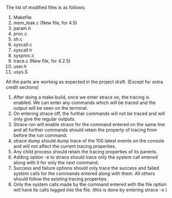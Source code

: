 The list of modified files is as follows:

1. Makefile
2. mem_leak.c (New file, for 4.5)
3. param.h
4. proc.c
5. sh.c
6. syscall.c
7. syscall.h
8. sysproc.c
9. trace.c (New file, for 4.2.5)
10. user.h
11. usys.S

All the parts are working as expected in the project draft. (Except for extra credit sections)
1. After doing a make build, once we enter strace on, the tracing is enabled. We can enter any commands which will be traced and the output will be seen on the terminal.
2. On entering strace off, the further commands will not be traced and will only give the regular outputs.
3. Strace run will enable strace for the command entered on the same line and all further commands should retain the property of tracing from before the run command.
4. strace dump should dump trace of the 100 latest events on the console and will not affect the current tracing properties.
5. Any child process should retain the tracing properties of its parents.
6. Adding option -e to strace should trace only the system call entered along with it for only the next command.
7. Success and failure options should only trace the success and failed system calls for the commands entered along with them. All others should follow the existing tracing properties.
8. Only the system calls made by the command entered with the file option will have its calls logged into the file. (this is done by entering strace -o <filename> <commandname> )
